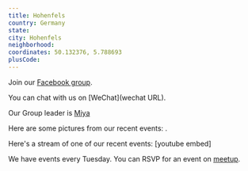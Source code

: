 ```yaml
---
title: Hohenfels
country: Germany
state: 
city: Hohenfels
neighborhood: 
coordinates: 50.132376, 5.788693
plusCode:
---
```

Join our [Facebook group](https://www.facebook.com/groups/free.code.camp.hohenfels).

You can chat with us on [WeChat](wechat URL).

Our Group leader is [Miya](freecodecamp.org/miya)

Here are some pictures from our recent events:
![]().

Here's a stream of one of our recent events:
[youtube embed]

We have events every Tuesday. You can RSVP for an event on [meetup](meetupurl).
